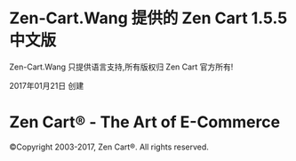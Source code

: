 <h1>Zen-Cart.Wang 提供的 Zen Cart 1.5.5 中文版</h1>


Zen-Cart.Wang 只提供语言支持,所有版权归 Zen Cart 官方所有!

2017年01月21日 创建
 
<h1>Zen Cart® - The Art of E-Commerce</h1>
©Copyright 2003-2017, Zen Cart®. All rights reserved.
